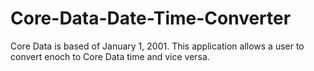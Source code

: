 Core-Data-Date-Time-Converter
=============================

Core Data is based of January 1, 2001. This application allows a user to convert enoch to Core Data time and vice versa.